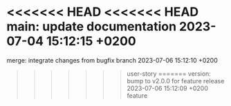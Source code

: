 <<<<<<< HEAD
<<<<<<< HEAD
main: update documentation 2023-07-04 15:12:15 +0200
=======
merge: integrate changes from bugfix branch 2023-07-06 15:12:10 +0200
>>>>>>> user-story
=======
version: bump to v2.0.0 for feature release 2023-07-06 15:12:09 +0200
>>>>>>> feature
